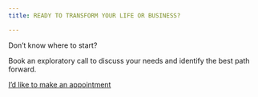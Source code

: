 ```yaml
---
title: READY TO TRANSFORM YOUR LIFE OR BUSINESS?

---
```

Don’t know where to start?

  
Book an exploratory call to discuss your needs and identify the best path forward.

<a class="button" href="https://www.gorendezvous.com/homepage/111690" target="_blank">I’d like to make an appointment</a><span class="self_center">